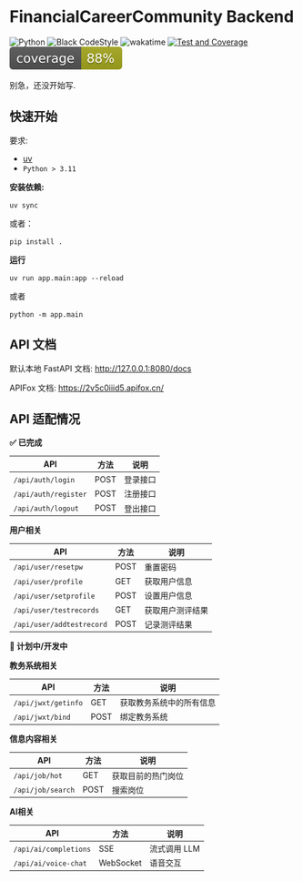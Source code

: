 # FinancialCareerCommunity Backend

![Python](https://img.shields.io/badge/Python-3.12-blue)
![Black CodeStyle](https://img.shields.io/badge/Code%20Style-Black-121110.svg)
![wakatime](https://wakatime.com/badge/user/637d5886-8b47-4b82-9264-3b3b9d6add67/project/d6391b48-7f4e-46ad-94f1-34221f72a2ed.svg)
[![Test and Coverage](https://github.com/Moemu/FinancialCareerCommunity/actions/workflows/pytest.yaml/badge.svg)](https://github.com/Moemu/FinancialCareerCommunity/actions/workflows/pytest.yaml)
![coverage](./src/coverage.svg)

别急，还没开始写.

## 快速开始

要求:

- [uv](https://docs.astral.sh/uv/)
- `Python > 3.11`

**安装依赖:**

```shell
uv sync
```

或者：

```shell
pip install .
```

**运行**

```shell
uv run app.main:app --reload
```

或者

```shell
python -m app.main
```

## API 文档

默认本地 FastAPI 文档: <http://127.0.0.1:8080/docs>

APIFox 文档: <https://2v5c0iiid5.apifox.cn/>

## API 适配情况

**✅ 已完成**

| API                  | 方法 | 说明     |
| -------------------- | ---- | -------- |
| `/api/auth/login`    | POST | 登录接口 |
| `/api/auth/register` | POST | 注册接口 |
| `/api/auth/logout`   | POST | 登出接口 |

**用户相关**

| API                       | 方法 | 说明             |
| ------------------------- | ---- | ---------------- |
| `/api/user/resetpw`       | POST | 重置密码         |
| `/api/user/profile`       | GET  | 获取用户信息     |
| `/api/user/setprofile`    | POST | 设置用户信息     |
| `/api/user/testrecords`   | GET  | 获取用户测评结果 |
| `/api/user/addtestrecord` | POST | 记录测评结果     |

**🚧 计划中/开发中**

**教务系统相关**

| API                 | 方法 | 说明                     |
| ------------------- | ---- | ------------------------ |
| `/api/jwxt/getinfo` | GET  | 获取教务系统中的所有信息 |
| `/api/jwxt/bind`    | POST | 绑定教务系统             |

**信息内容相关**

| API               | 方法 | 说明               |
| ----------------- | ---- | ------------------ |
| `/api/job/hot`    | GET  | 获取目前的热门岗位 |
| `/api/job/search` | POST | 搜索岗位           |

**AI相关**

| API                   | 方法      | 说明         |
| --------------------- | --------- | ------------ |
| `/api/ai/completions` | SSE       | 流式调用 LLM |
| `/api/ai/voice-chat`  | WebSocket | 语音交互     |